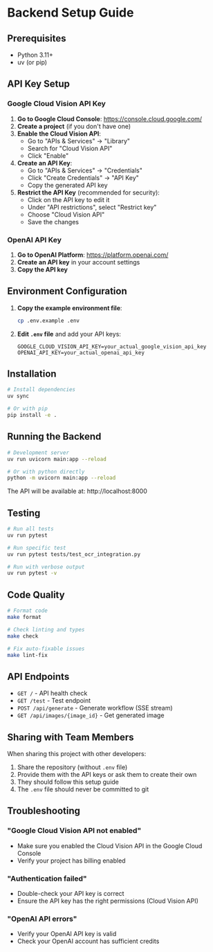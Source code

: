 # Backend Setup Guide

## Prerequisites

- Python 3.11+
- uv (or pip)

## API Key Setup

### Google Cloud Vision API Key

1. **Go to Google Cloud Console**: https://console.cloud.google.com/
2. **Create a project** (if you don't have one)
3. **Enable the Cloud Vision API**:
   - Go to "APIs & Services" → "Library"
   - Search for "Cloud Vision API"
   - Click "Enable"
4. **Create an API Key**:
   - Go to "APIs & Services" → "Credentials"
   - Click "Create Credentials" → "API Key"
   - Copy the generated API key
5. **Restrict the API Key** (recommended for security):
   - Click on the API key to edit it
   - Under "API restrictions", select "Restrict key"
   - Choose "Cloud Vision API"
   - Save the changes

### OpenAI API Key

1. **Go to OpenAI Platform**: https://platform.openai.com/
2. **Create an API key** in your account settings
3. **Copy the API key**

## Environment Configuration

1. **Copy the example environment file**:
   ```bash
   cp .env.example .env
   ```

2. **Edit `.env` file** and add your API keys:
   ```env
   GOOGLE_CLOUD_VISION_API_KEY=your_actual_google_vision_api_key
   OPENAI_API_KEY=your_actual_openai_api_key
   ```

## Installation

```bash
# Install dependencies
uv sync

# Or with pip
pip install -e .
```

## Running the Backend

```bash
# Development server
uv run uvicorn main:app --reload

# Or with python directly
python -m uvicorn main:app --reload
```

The API will be available at: http://localhost:8000

## Testing

```bash
# Run all tests
uv run pytest

# Run specific test
uv run pytest tests/test_ocr_integration.py

# Run with verbose output
uv run pytest -v
```

## Code Quality

```bash
# Format code
make format

# Check linting and types
make check

# Fix auto-fixable issues
make lint-fix
```

## API Endpoints

- `GET /` - API health check
- `GET /test` - Test endpoint
- `POST /api/generate` - Generate workflow (SSE stream)
- `GET /api/images/{image_id}` - Get generated image

## Sharing with Team Members

When sharing this project with other developers:

1. Share the repository (without `.env` file)
2. Provide them with the API keys or ask them to create their own
3. They should follow this setup guide
4. The `.env` file should never be committed to git

## Troubleshooting

### "Google Cloud Vision API not enabled"
- Make sure you enabled the Cloud Vision API in the Google Cloud Console
- Verify your project has billing enabled

### "Authentication failed"
- Double-check your API key is correct
- Ensure the API key has the right permissions (Cloud Vision API)

### "OpenAI API errors"
- Verify your OpenAI API key is valid
- Check your OpenAI account has sufficient credits